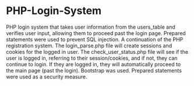 # PHP-Login-System
PHP login system that takes user information from the users_table and verifies user input, allowing them to proceed past the login page. Prepared statements were used to prevent SQL injection. A continuation of the PHP registration system.
The login_parse.php file will create sessions and cookies for the logged in user.
The check_user_status.php file will see if the user is logged in, referring to their session/cookies, and if not, they can continue to login. If they are logged in, they will automatically proceed to the main page (past the login).
Bootstrap was used.
Prepared statements were used as a security measure.
